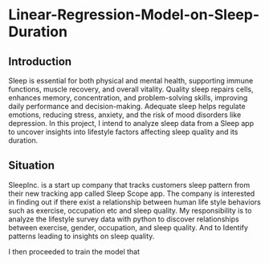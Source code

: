 # Linear-Regression-Model-on-Sleep-Duration

## Introduction

Sleep is essential for both physical and mental health, supporting immune functions, muscle recovery, and overall vitality. Quality sleep repairs cells, enhances memory, concentration, and problem-solving skills, improving daily performance and decision-making.
Adequate sleep helps regulate emotions, reducing stress, anxiety, and the risk of mood disorders like depression. In this project, I intend to analyze sleep data from a Sleep app to uncover insights into lifestyle factors affecting sleep quality and its duration.

## Situation
SleepInc. is a start up company that tracks customers sleep pattern from their new tracking app called Sleep Scope app. The company is interested in finding out if there exist a relationship between human life style behaviors such as exercise, occupation etc and sleep quality. My responsibility is to analyze the lifestyle survey data with python to discover relationships between exercise, gender, occupation, and sleep quality. And to Identify patterns leading to insights on sleep quality.

I then proceeded to train the model that 
